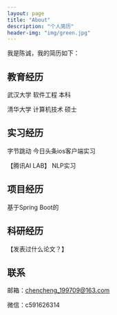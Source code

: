 ```yaml
---
layout: page
title: "About"
description: "个人简历"
header-img: "img/green.jpg"
---
```



我是陈诚，我的简历如下：


## 教育经历

武汉大学 软件工程 本科

清华大学 计算机技术 硕士


## 实习经历

字节跳动 今日头条ios客户端实习

【腾讯AI LAB】 NLP实习



## 项目经历

基于Spring Boot的


##  科研经历

【发表过什么论文？】



## 联系

邮箱：chencheng_199709@163.com

微信：c591626314